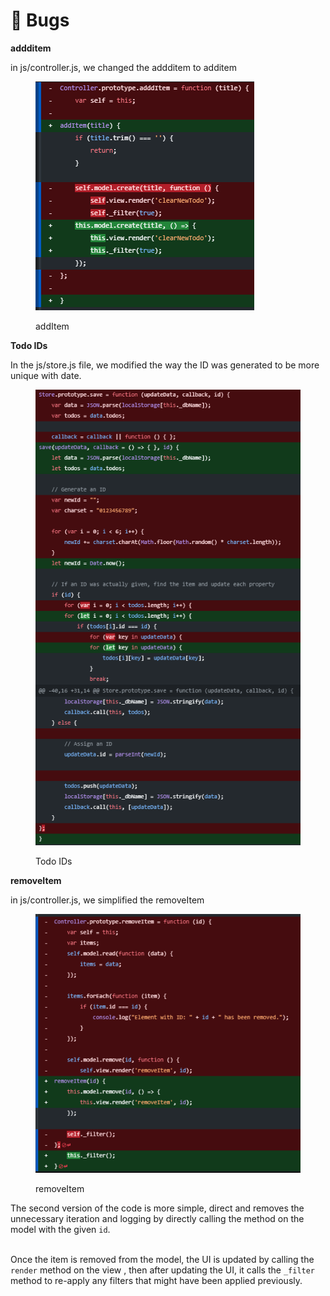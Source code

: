 # 🐞 Bugs

**addditem**

in js/controller.js, we changed the addditem to additem

<figure><img src="../../.gitbook/assets/image (28).png" alt=""><figcaption><p>addItem</p></figcaption></figure>

**Todo IDs**

In the js/store.js file, we modified the way the ID was generated to be more unique with date.

<figure><img src="../../.gitbook/assets/image (29).png" alt=""><figcaption><p>Todo IDs</p></figcaption></figure>

**removeItem**

in js/controller.js, we simplified the removeItem

<figure><img src="../../.gitbook/assets/image (30).png" alt=""><figcaption><p>removeItem</p></figcaption></figure>

The second version of the code is more simple, direct and removes the unnecessary iteration and logging by directly calling the method on the model with the given `id`.&#x20;

\
Once the item is removed from the model, the UI is updated by calling the `render` method on the view , then after updating the UI, it calls the `_filter` method to re-apply any filters that might have been applied previously.



